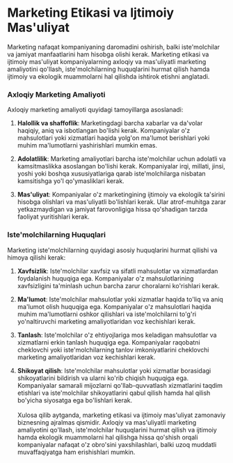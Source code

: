 # Marketing Etikasi va Ijtimoiy Mas'uliyat

Marketing nafaqat kompaniyaning daromadini oshirish, balki iste'molchilar va jamiyat manfaatlarini ham hisobga olishi kerak. Marketing etikasi va ijtimoiy mas'uliyat kompaniyalarning axloqiy va mas'uliyatli marketing amaliyotini qo'llash, iste'molchilarning huquqlarini hurmat qilish hamda ijtimoiy va ekologik muammolarni hal qilishda ishtirok etishni anglatadi.

### Axloqiy Marketing Amaliyoti

Axloqiy marketing amaliyoti quyidagi tamoyillarga asoslanadi:

1. **Halollik va shaffoflik**: Marketingdagi barcha xabarlar va da'volar haqiqiy, aniq va isbotlangan bo'lishi kerak. Kompaniyalar o'z mahsulotlari yoki xizmatlari haqida yolg'on ma'lumot berishlari yoki muhim ma'lumotlarni yashirishlari mumkin emas.

2. **Adolatlilik**: Marketing amaliyotlari barcha iste'molchilar uchun adolatli va kamsitmaslikka asoslangan bo'lishi kerak. Kompaniyalar irqi, millati, jinsi, yoshi yoki boshqa xususiyatlariga qarab iste'molchilarga nisbatan kamsitishga yo'l qo'ymasliklari kerak.

3. **Mas'uliyat**: Kompaniyalar o'z marketingining ijtimoiy va ekologik ta'sirini hisobga olishlari va mas'uliyatli bo'lishlari kerak. Ular atrof-muhitga zarar yetkazmaydigan va jamiyat farovonligiga hissa qo'shadigan tarzda faoliyat yuritishlari kerak.

### Iste'molchilarning Huquqlari

Marketing iste'molchilarning quyidagi asosiy huquqlarini hurmat qilishi va himoya qilishi kerak:

1. **Xavfsizlik**: Iste'molchilar xavfsiz va sifatli mahsulotlar va xizmatlardan foydalanish huquqiga ega. Kompaniyalar o'z mahsulotlarining xavfsizligini ta'minlash uchun barcha zarur choralarni ko'rishlari kerak.

2. **Ma'lumot**: Iste'molchilar mahsulotlar yoki xizmatlar haqida to'liq va aniq ma'lumot olish huquqiga ega. Kompaniyalar o'z mahsulotlari haqida muhim ma'lumotlarni oshkor qilishlari va iste'molchilarni to'g'ri yo'naltiruvchi marketing amaliyotlaridan voz kechishlari kerak.

3. **Tanlash**: Iste'molchilar o'z ehtiyojlariga mos keladigan mahsulotlar va xizmatlarni erkin tanlash huquqiga ega. Kompaniyalar raqobatni cheklovchi yoki iste'molchilarning tanlov imkoniyatlarini cheklovchi marketing amaliyotlaridan voz kechishlari kerak.

4. **Shikoyat qilish**: Iste'molchilar mahsulotlar yoki xizmatlar borasidagi shikoyatlarini bildirish va ularni ko'rib chiqish huquqiga ega. Kompaniyalar samarali mijozlarni qo'llab-quvvatlash xizmatlarini taqdim etishlari va iste'molchilar shikoyatlarini qabul qilish hamda hal qilish bo'yicha siyosatga ega bo'lishlari kerak.
\
\
Xulosa qilib aytganda, marketing etikasi va ijtimoiy mas'uliyat zamonaviy biznesning ajralmas qismidir. Axloqiy va mas'uliyatli marketing amaliyotini qo'llash, iste'molchilar huquqlarini hurmat qilish va ijtimoiy hamda ekologik muammolarni hal qilishga hissa qo'shish orqali kompaniyalar nafaqat o'z obro'sini yaxshilashlari, balki uzoq muddatli muvaffaqiyatga ham erishishlari mumkin.